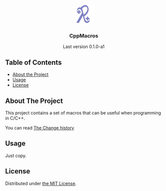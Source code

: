 
<p align="center">
    <img src="https://raw.githubusercontent.com/sigdev2/macroslib/master/icon.png" alt="Logo" width="64" height="64">
    <h3 align="center">CppMacros</h3>
    <p align="center">Last version 0.1.0-a1</p>
</p>

## Table of Contents

* [About the Project](#about-the-project)
* [Usage](#usage)
* [License](#license)

## About The Project

This project contains a set of macros that can be useful when programming in C/C++.

You can read [The Change history](./CHANGELOG)

## Usage

Just copy.

## License

Distributed under [the MIT License](./LICENSE).